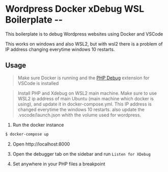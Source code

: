 # Wordpress Docker xDebug WSL Boilerplate -- 

This boilerplate is to debug Wordpress websites using Docker and VSCode

This works on windows and also WSL2, but with wsl2 there is a problem of IP address changing everytime windows 10 restarts.

## Usage

> Make sure Docker is running and the [PHP Debug](https://marketplace.visualstudio.com/items?itemName=felixfbecker.php-debug) extension for VSCode is installed

> Install PHP and Xdebug on WSL2 main machine.
> Make sure to use WSL2 ip address of main Ubuntu (main machine which docker is using), and update it in docker-compose.yml. This IP address is changed everytime 
> the windows 10 restarts.
> also update the .vscode/launch.json whith the volume used for wordpress.


1. Run the docker instance
```sh
$ docker-compose up
```

2. Open http://localhost:8000

3. Open the debugger tab on the sidebar and run `Listen for XDebug`

4. Set anywhere in your PHP files a breakpoint
